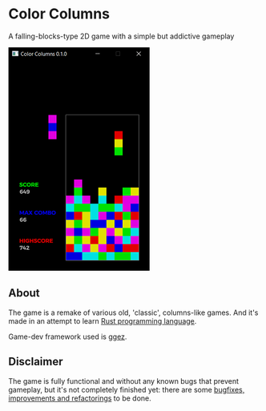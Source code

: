 # Color Columns
A falling-blocks-type 2D game with a simple but addictive gameplay

![Gameplay screenshot](github-resources/cc_gameplay.png)

## About
The game is a remake of various old, 'classic', columns-like games.
And it's made in an attempt to learn [Rust programming language](https://www.rust-lang.org/).

Game-dev framework used is [ggez](https://ggez.rs/).

## Disclaimer
The game is fully functional and without any known bugs that prevent gameplay, but it's not completely finished yet: there are some [bugfixes, improvements and refactorings](https://github.com/rdrmic/color-columns/issues) to be done.
